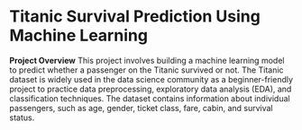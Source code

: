 # Titanic Survival Prediction Using Machine Learning
**Project Overview**
This project involves building a machine learning model to predict whether a passenger on the Titanic survived or not. The Titanic dataset is widely used in the data science community as a beginner-friendly project to practice data preprocessing, exploratory data analysis (EDA), and classification techniques. The dataset contains information about individual passengers, such as age, gender, ticket class, fare, cabin, and survival status.
